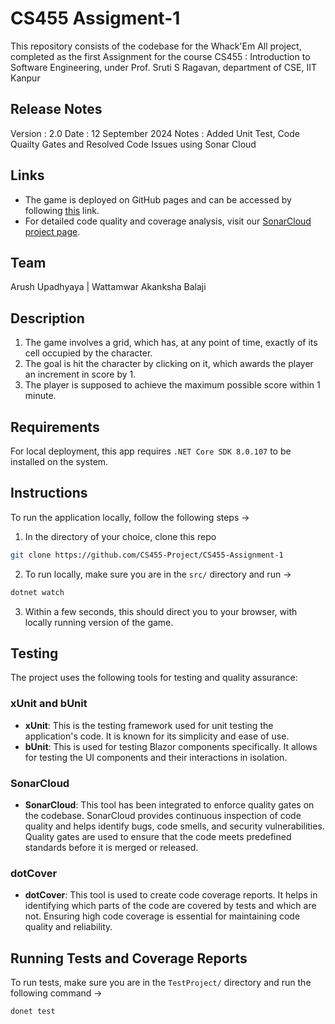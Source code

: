 # CS455 Assigment-1 
This repository consists of the codebase for the Whack'Em All project, completed as the first Assignment for the course CS455 : Introduction to Software Engineering, under Prof. Sruti S Ragavan, department of CSE, IIT Kanpur

## Release Notes
Version : 2.0 
Date : 12 September 2024
Notes : Added Unit Test, Code Quailty Gates and Resolved Code Issues using Sonar Cloud

## Links

- The game is deployed on GitHub pages and can be accessed by following [this](https://cs455-project.github.io/CS455-Assignment-1/) link.
- For detailed code quality and coverage analysis, visit our [SonarCloud project page](https://sonarcloud.io/project/overview?id=CS455-Project_CS455-Assignment-1).

## Team 
Arush Upadhyaya | Wattamwar Akanksha Balaji

## Description 
1. The game involves a grid, which has, at any point of time, exactly of its cell occupied by the character. 
2. The goal is hit the character by clicking on it, which awards the player an increment in score by 1.
3. The player is supposed to achieve the maximum possible score within 1 minute.

## Requirements 
For local deployment, this app requires `.NET Core SDK 8.0.107` to be installed on the system.

## Instructions 
To run the application locally, follow the following steps &rarr;
1. In the directory of your choice, clone this repo 
```bash
git clone https://github.com/CS455-Project/CS455-Assignment-1
```
2. To run locally, make sure you are in the `src/` directory and run &rarr;
```bash
dotnet watch
```
3. Within a few seconds, this should direct you to your browser, with locally running version of the game.
## Testing
The project uses the following tools for testing and quality assurance:

### xUnit and bUnit
- **xUnit**: This is the testing framework used for unit testing the application's code. It is known for its simplicity and ease of use.
- **bUnit**: This is used for testing Blazor components specifically. It allows for testing the UI components and their interactions in isolation.

### SonarCloud
- **SonarCloud**: This tool has been integrated to enforce quality gates on the codebase. SonarCloud provides continuous inspection of code quality and helps identify bugs, code smells, and security vulnerabilities. Quality gates are used to ensure that the code meets predefined standards before it is merged or released.

### dotCover
- **dotCover**: This tool is used to create code coverage reports. It helps in identifying which parts of the code are covered by tests and which are not. Ensuring high code coverage is essential for maintaining code quality and reliability.

## Running Tests and Coverage Reports
To run tests, make sure you are in the `TestProject/` directory and run the following command &rarr;
```bash
donet test
```
